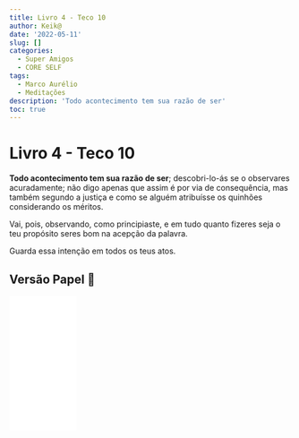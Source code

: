 ```yaml
---
title: Livro 4 - Teco 10
author: Keik@
date: '2022-05-11'
slug: []
categories:
  - Super Amigos
  - CORE SELF
tags:
  - Marco Aurélio
  - Meditações
description: 'Todo acontecimento tem sua razão de ser'
toc: true
---
```


# Livro 4 - Teco 10

**Todo acontecimento tem sua razão de ser**; descobri-lo-ás se o observares acuradamente; não digo apenas que assim é por via de consequência, mas também segundo a justiça e como se alguém atribuísse os quinhões considerando os méritos. 

Vai, pois, observando, como principiaste, e em tudo quanto fizeres seja o teu propósito seres bom na acepção da palavra.

Guarda essa intenção em todos os teus atos.

## Versão Papel :book:
<iframe style="width:120px;height:240px;" marginwidth="0" marginheight="0" scrolling="no" frameborder="0" src="//ws-na.amazon-adsystem.com/widgets/q?ServiceVersion=20070822&OneJS=1&Operation=GetAdHtml&MarketPlace=BR&source=ss&ref=as_ss_li_til&ad_type=product_link&tracking_id=mundodekeika-20&language=pt_BR&marketplace=amazon&region=BR&placement=B092FVY4BB&asins=B092FVY4BB&linkId=37c5ec14221f61f811029aa88b520891&show_border=true&link_opens_in_new_window=true"></iframe>